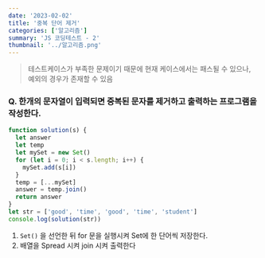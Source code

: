 ```yaml
---
date: '2023-02-02'
title: '중복 단어 제거'
categories: ['알고리즘']
summary: 'JS 코딩테스트 - 2'
thumbnail: '../알고리즘.png'
---
```


> 테스트케이스가 부족한 문제이기 때문에 현재 케이스에서는 패스될 수 있으나, 예외의 경우가 존재할 수 있음

### Q. 한개의 문자열이 입력되면 중복된 문자를 제거하고 출력하는 프로그램을 작성한다.

```javascript
function solution(s) {
  let answer
  let temp
  let mySet = new Set()
  for (let i = 0; i < s.length; i++) {
    mySet.add(s[i])
  }
  temp = [...mySet]
  answer = temp.join()
  return answer
}
let str = ['good', 'time', 'good', 'time', 'student']
console.log(solution(str))
```

1. `Set()` 을 선언한 뒤 for 문을 실행시켜 Set에 한 단어씩 저장한다.
2. 배열을 Spread 시켜 join 시켜 출력한다

